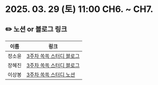 # 2025. 03. 29 (토) 11:00 CH6. ~ CH7.

## ✏️ 노션 or 블로그 링크

| 이름   | 링크                                                                                                                                                                                         |
| ------ | -------------------------------------------------------------------------------------------------------------------------------------------------------------------------------------------- |
| 정소윤 | [3주차 쏙쏙 스터디 블로그](https://soyoondaily.tistory.com/entry/%ED%95%A8%EC%88%98%ED%98%95-%EC%BD%94%EB%94%A9-%EB%8D%B0%EC%9D%B4%ED%84%B0-%EB%B6%88%EB%B3%80%EC%84%B1%EC%9D%84-%EC%9C%84%ED%95%9C-%EC%B9%B4%ED%94%BC%EC%98%A8%EB%9D%BC%EC%9D%B4%ED%8A%B8-%EB%B0%A9%EC%96%B4%EC%A0%81-%EB%B3%B5%EC%82%AC) |
| 장혜진 | [3주차 쏙쏙 스터디 블로그](https://zinny-22.tistory.com/295)                                                                                                                                 |
| 이상봉 | [3주차 쏙쏙 스터디 노션](https://www.notion.so/250329-3-1c5f5e18d03580f09485e068408c76be)                                                                                                         |

